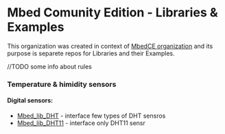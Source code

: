  # Mbed Comunity Edition - Libraries & Examples
 This organization was created in context of [MbedCE organization](https://github.com/mbed-ce) and its purpose is separete repos for Libraries and their Examples.

 //TODO some info about rules



### Temperature & himidity sensors
#### Digital sensors:
* [Mbed_lib_DHT](https://github.com/mbed-ce-libraries-examples/Mbed_lib_DHT) - interface few types of DHT sensros
* [Mbed_lib_DHT11](https://github.com/mbed-ce-libraries-examples/Mbed_lib_DHT11) - interface only DHT11 sensr

<!--

**Here are some ideas to get you started:**

🙋‍♀️ A short introduction - what is your organization all about?
🌈 Contribution guidelines - how can the community get involved?
👩‍💻 Useful resources - where can the community find your docs? Is there anything else the community should know?
🍿 Fun facts - what does your team eat for breakfast?
🧙 Remember, you can do mighty things with the power of [Markdown](https://docs.github.com/github/writing-on-github/getting-started-with-writing-and-formatting-on-github/basic-writing-and-formatting-syntax)
-->
